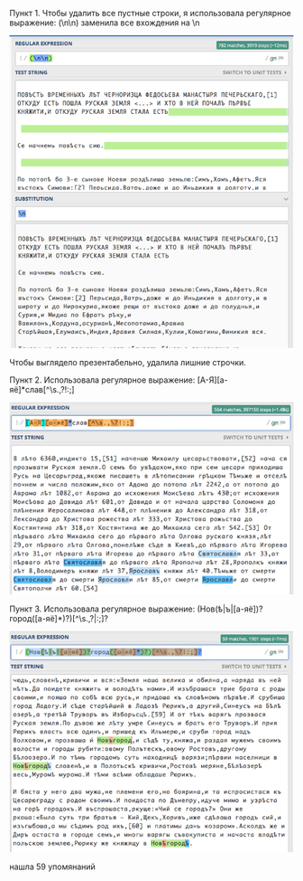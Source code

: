 Пункт 1. Чтобы удалить все пустные строки, я использовала регулярное выражение: (\n\n) заменила все вхождения на \n

![](https://github.com/Thecarebean/hw9/blob/master/%D0%BF%D1%83%D0%BD%D0%BA%D1%82%201.png)

Чтобы выглядело презентабельно, удалила лишние строчки.

Пункт 2. Использовала регулярное выражение: [А-Я][а-яё]*слав[^\s.,?!:;]

![](https://github.com/Thecarebean/hw9/blob/master/%D0%BF%D1%83%D0%BD%D0%BA%D1%82%202.png)
 
 Пункт 3. Использовала регулярное выражение: (Нов(ѣ|ъ|[а-яё])?город([а-яё]*)?)[^\s.,?|:;]?
 
 ![](https://github.com/Thecarebean/hw9/blob/master/%D0%BF%D1%83%D0%BD%D0%BA%D1%82%203.png)
 
 нашла 59 упомянаний
